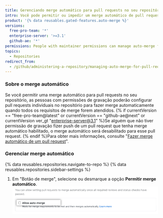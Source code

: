 ```yaml
---
title: Gerenciando merge automático para pull requests no seu repositório
intro: Você pode permitir ou impedir um merge automático de pull requests em seu repositório.
product: '{% data reusables.gated-features.auto-merge %}'
versions:
  free-pro-team: '*'
  enterprise-server: '>=3.1'
  github-ae: '*'
permissions: People with maintainer permissions can manage auto-merge for pull requests in a repository.
topics:
  - Repositories
redirect_from:
  - /github/administering-a-repository/managing-auto-merge-for-pull-requests-in-your-repository
---
```

### Sobre o merge automático

Se você permitir uma merge automático para pull requests no seu repositório, as pessoas com permissões de gravação poderão configurar pull requests individuais no repositório para fazer merge automaticamente quando todos os requisitos de merge forem atendidos. {% if currentVersion == "free-pro-team@latest" or currentVersion == "github-ae@next" or currentVersion ver_gt "enterprise-server@3.1" %}Se alguém que não tiver permissão de gravação fizer push de um pull request que tenha merge automático habilitado, o merge automático será desabilitado para esse pull request. {% endif %}Para obter mais informações, consulte "[Fazer merge automático de um pull request](/github/collaborating-with-issues-and-pull-requests/automatically-merging-a-pull-request)".

### Gerenciar merge automático

{% data reusables.repositories.navigate-to-repo %}
{% data reusables.repositories.sidebar-settings %}
1. Em "Botão de merge", selecione ou desmarque a opção **Permitir merge automático**. ![Caixa de seleção para permitir ou impedir merge automático](/assets/images/help/pull_requests/allow-auto-merge-checkbox.png)
